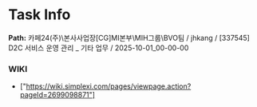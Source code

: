 # Task Info

**Path:** 카페24(주)\본사사업장\[CG]MI본부\MIH그룹\BVO팀 / jhkang / [337545] D2C 서비스 운영 관리 _ 기타 업무 / 2025-10-01_00-00-00

### WIKI
- ["https://wiki.simplexi.com/pages/viewpage.action?pageId=2699098871"]

